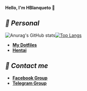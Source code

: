 **Hello, I'm HBlanqueto 👋**
## ***📂 Personal***
![Anurag's GitHub stats](https://github-readme-stats.vercel.app/api?username=Hblanqueto&show_icons=true&theme=radical)[![Top Langs](https://github-readme-stats.vercel.app/api/top-langs/?username=HBlanqueto)](https://github.com/anuraghazra/github-readme-stats)


- **[My Dotfiles](https://github.com/Hblanqueto/The-Sensuals-Dotfiles)**
- **[Hentai](https://www.youtube.com/watch?v=WQRObrOqXho)**

## ***👥 Contact me***
- **[Facebook Group](https://www.youtube.com/watch?v=ttD1FsN31cw&ab_channel=LleinsAlexanderAmayoQuintana3)**
- **[Telegram Group](https://t.me/XUnixCommunity)**


